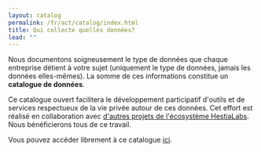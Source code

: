```yaml
---
layout: catalog
permalink: /fr/act/catalog/index.html
title: Qui collecte quelles données?
lead: ""
---
```

Nous documentons soigneusement le type de données que chaque entreprise détient à votre sujet (uniquement le type de données, jamais les données elles-mêmes). La somme de ces informations constitue un **catalogue de données**.

Ce catalogue ouvert facilitera le développement participatif d'outils et de services respectueux de la vie privée autour de ces données. Cet effort est réalisé en collaboration avec [d'autres projets de l'écosystème HestiaLabs](https://hestialabs.org/fr/projects/). Nous bénéficierons tous de ce travail.

Vous pouvez accéder librement à ce catalogue [ici](https://github.com/hestiaAI/data-catalog).